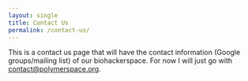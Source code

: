 ```yaml
---
layout: single
title: Contact Us
permalink: /contact-us/
---
```


This is a contact us page that will have the contact information (Google groups/mailing list) of our biohackerspace. For now I will just go with contact@polymerspace.org.